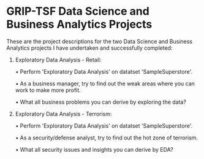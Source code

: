 # GRIP-TSF Data Science and Business Analytics Projects

These are the project descriptions for the two Data Science and Business Analytics projects I have undertaken and successfully completed:

1. Exploratory Data Analysis - Retail:

	• Perform 'Exploratory Data Analysis' on datatset 'SampleSuperstore'.

 	• As a business manager, try to find out the weak areas where you can work to make more profit.

	• What all business problems you can derive by exploring the data?

2. Exploratory Data Analysis - Terrorism:
   
   	• Perform 'Exploratory Data Analysis' on datatset 'SampleSuperstore'.
   
	• As a security/defense analyst, try to find out the hot zone of terrorism.

	• What all security issues and insights you can derive by EDA?
